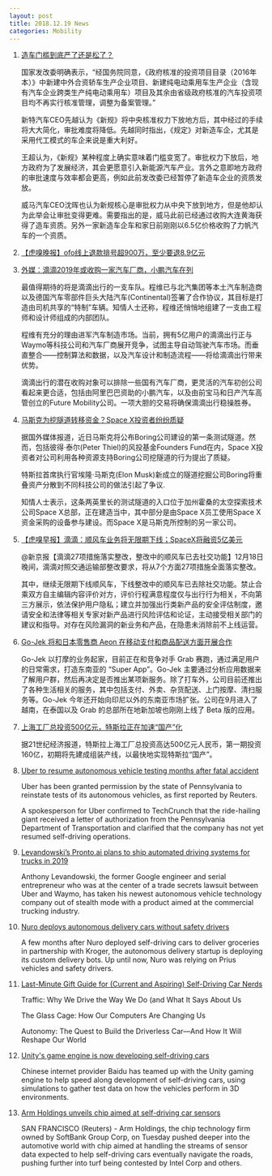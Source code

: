 ```yaml
---
layout: post
title: 2018.12.19 News
categories: Mobility
---
```


1. [造车门槛到底严了还是松了？](https://www.huxiu.com/article/277100.html)

    国家发改委明确表示，“经国务院同意，《政府核准的投资项目目录（2016年本）》中新建中外合资轿车生产企业项目、新建纯电动乘用车生产企业（含现有汽车企业跨类生产纯电动乘用车）项目及其余由省级政府核准的汽车投资项目均不再实行核准管理，调整为备案管理。”

    新特汽车CEO先越认为《新规》将中央核准权力下放地方后，其中经过的手续将大大简化，审批难度将降低。先越同时指出，《规定》对新造车企，尤其是采用代工模式的车企来说是重大利好。

    王超认为，《新规》某种程度上确实意味着门槛变宽了。审批权力下放后，地方政府为了发展经济，其会更愿意引入新能源汽车产业。言外之意即地方政府的审批速度与效率都会更高，例如此前发改委已经暂停了新造车企业的资质发放。

    威马汽车CEO沈晖也认为新规核心是审批权力从中央下放到地方，但是他却认为此举会让审批变得更难。需要指出的是，威马此前已经通过收购大连黄海获得了造车资质。另外一家新造车企车和家日前刚刚以6.5亿价格收购了力帆汽车的一个资质。

2. [【虎嗅晚报】ofo线上退款排号超900万，至少要退8.9亿元](https://www.huxiu.com/article/277113.html)

3. [外媒：滴滴2019年或收购一家汽车厂商，小鹏汽车在列](https://www.huxiu.com/article/277138.html)

    最值得期待的将是滴滴出行的一支车队。程维已与北汽集团等本土汽车制造商以及德国汽车零部件巨头大陆汽车(Continental)签署了合作协议，其目标是打造由司机共享的“特制”车辆。知情人士还称，程维还悄悄地组建了一支由工程师和设计师组成的内部团队。

    程维有充分的理由进军汽车制造市场。当前，拥有5亿用户的滴滴出行正与Waymo等科技公司和汽车厂商展开竞争，试图主导自动驾驶汽车市场。而垂直整合——控制算法和数据，以及汽车设计和制造流程——将给滴滴出行带来优势。

    滴滴出行的潜在收购对象可以排除一些国有汽车厂商，更灵活的汽车初创公司看起来更合适，包括由阿里巴巴资助的小鹏汽车，以及由前宝马和日产汽车高管创立的Future Mobility公司。一项大胆的交易将确保滴滴出行稳操胜券。

4. [马斯克为挖隧道转移资金？Space X投资者纷纷质疑](https://www.huxiu.com/article/277144.html)

    据国外媒体报道，近日马斯克将公布Boring公司建设的第一条测试隧道。然而，包括彼得·泰尔(Peter Thiel)的风投基金Founders Fund在内，Space X投资者对公司利用各种资源支持Boring公司挖隧道的行为提出了质疑。

    特斯拉首席执行官埃隆·马斯克(Elon Musk)新成立的隧道挖掘公司Boring将重叠资产分散到不同科技公司的做法引起了争议.

    知情人士表示，这条两英里长的测试隧道的入口位于加州霍桑的太空探索技术公司Space X总部，正在建造当中，其中部分是由Space X员工使用Space X资金采购的设备参与建设。而Space X是马斯克所控制的另一家公司。

5. [【虎嗅早报】滴滴：顺风车业务将无限期下线；SpaceX将融资5亿美元](https://www.huxiu.com/article/277151.html)

    @新京报【滴滴27项措施落实整改，整改中的顺风车已去社交功能】12月18日晚间，滴滴对照交通运输部整改要求，将从7个方面27项措施全面落实整改。

    其中，继续无限期下线顺风车，下线整改中的顺风车已去除社交功能。禁止合乘双方自主编辑内容评价对方，评价行程满意程度仅与出行行为相关，不向第三方展示，依法保护用户隐私；建立并加强出行类新产品的安全评估制度，邀请安全和法律等相关专家对新产品进行风险评估和论证，主动接受相关部门的建议和指导。对存在风险漏洞的新业务和产品，在隐患未消除前不上线运营。

6. [Go-Jek 将和日本零售商 Aeon 在移动支付和商品配送方面开展合作](https://36kr.com/p/5167836.html)

    Go-Jek 以打摩的业务起家，目前正在和竞争对手 Grab 赛跑，通过满足用户的日常需求，打造东南亚的 “Super App”。Go-Jek 主要通过分析应用数据来了解用户群，然后再决定是否推出某项新服务。除了打车外，公司目前还推出了各种生活相关的服务，其中包括支付、外卖、杂货配送、上门按摩、清扫服务等。Go-Jek 今年还开始向印尼以外的东南亚市场扩张。公司在9月进入了越南，在泰国以及 Grab 的总部所在地新加坡也刚刚上线了 Beta 版的应用。

7. [上海工厂总投资500亿元，特斯拉正在加速“国产”化](https://36kr.com/p/5167649.html)

    据21世纪经济报道，特斯拉上海工厂总投资高达500亿元人民币，第一期投资160亿，初期将先建成组装产线，以最快地实现特斯拉“国产”。

8. [Uber to resume autonomous vehicle testing months after fatal accident](https://techcrunch.com/2018/12/18/uber-to-resume-autonomous-vehicle-testing-months-after-fatal-accident/)

    Uber  has been granted permission by the state of Pennsylvania to reinstate tests of its autonomous vehicles, as first reported by Reuters.

    A spokesperson for Uber confirmed to TechCrunch that the ride-hailing giant received a letter of authorization from the Pennsylvania Department of Transportation and clarified that the company has not yet resumed self-driving operations.

9. [Levandowski’s Pronto.ai plans to ship automated driving systems for trucks in 2019](https://techcrunch.com/2018/12/18/anthony-levandowski-prontoai-self-driving-trucks/)

    Anthony Levandowski, the former Google engineer and serial entrepreneur who was at the center of a trade secrets lawsuit between Uber and Waymo, has taken his newest autonomous vehicle technology company out of stealth mode with a product aimed at the commercial trucking industry.

10. [Nuro deploys autonomous delivery cars without safety drivers](https://techcrunch.com/2018/12/18/nuro-deploys-autonomous-delivery-cars-without-safety-drivers/)

    A few months after Nuro deployed self-driving cars to deliver groceries in partnership with Kroger, the autonomous delivery startup is deploying its custom delivery bots. Up until now, Nuro was relying on Prius vehicles and safety drivers.

11. [Last-Minute Gift Guide for (Current and Aspiring) Self-Driving Car Nerds](http://www.thedrive.com/tech/25545/last-minute-gift-guide-for-current-and-aspiring-self-driving-car-nerds)

    Traffic: Why We Drive the Way We Do (and What It Says About Us

    The Glass Cage: How Our Computers Are Changing Us

    Autonomy: The Quest to Build the Driverless Car—And How It Will Reshape Our World

12. [Unity's game engine is now developing self-driving cars](https://www.techradar.com/news/unitys-game-engine-is-now-developing-self-driving-cars)

    Chinese internet provider Baidu has teamed up with the Unity gaming engine to help speed along development of self-driving cars, using simulations to gather test data on how the vehicles perform in 3D environments.

13. [Arm Holdings unveils chip aimed at self-driving car sensors](https://kfgo.com/news/articles/2018/dec/18/arm-holdings-unveils-chip-aimed-at-self-driving-car-sensors/)

    SAN FRANCISCO (Reuters) - Arm Holdings, the chip technology firm owned by SoftBank Group Corp, on Tuesday pushed deeper into the automotive world with chip aimed at handling the streams of sensor data expected to help self-driving cars eventually navigate the roads, pushing further into turf being contested by Intel Corp and others.